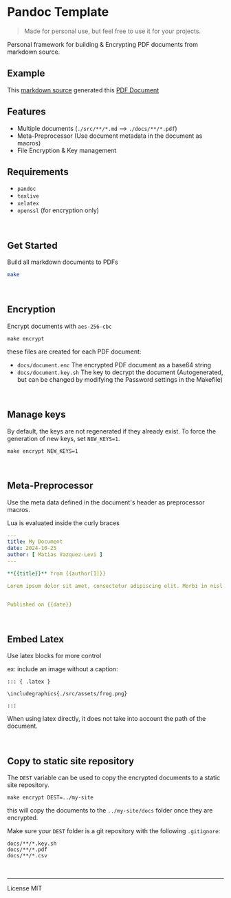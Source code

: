 # Pandoc Template

> Made for personal use, but feel free to use it for your projects.

Personal framework for building & Encrypting PDF documents from markdown source.

## Example

This [markdown source](./src/page.md) generated this [PDF Document](./docs/page.pdf)


## Features

* Multiple documents (`./src/**/*.md` --> `./docs/**/*.pdf`)
* Meta-Preprocessor (Use document metadata in the document as macros)
* File Encryption & Key management

## Requirements

* `pandoc`
* `texlive`
* `xelatex`
* `openssl` (for encryption only)


<br/>

## Get Started

Build all markdown documents to PDFs 

```sh
make
```

<br/>

## Encryption

Encrypt documents with `aes-256-cbc`

```
make encrypt
```

these files are created for each PDF document:

* `docs/document.enc` The encrypted PDF document as a base64 string
* `docs/document.key.sh` The key to decrypt the document (Autogenerated, but can be changed by modifying the Password settings in the Makefile)

<br/>

## Manage keys

By default, the keys are not regenerated if they already exist. To force the generation of new keys, set `NEW_KEYS=1`.

```
make encrypt NEW_KEYS=1
```

<br/>

## Meta-Preprocessor

Use the meta data defined in the document's header as preprocessor macros.

Lua is evaluated inside the curly braces

```yaml
---
title: My Document
date: 2024-10-25
author: [ Matias Vazquez-Levi ]
---

**{{title}}** from {{author[1]}}

Lorem ipsum dolor sit amet, consectetur adipiscing elit. Morbi in nisl aliquet, ornare eros congue, iaculis dui.


Published on {{date}}
```

<br/>

## Embed Latex

Use latex blocks for more control

ex: include an image without a caption:

```mdx
::: { .latex }

\includegraphics{./src/assets/frog.png}

:::
```

When using latex directly, it does not take into account the path of the document. 

<br/>

## Copy to static site repository

The `DEST` variable can be used to copy the encrypted documents to a static site repository.

```
make encrypt DEST=../my-site
```

this will copy the documents to the `../my-site/docs` folder once they are encrypted.

Make sure your `DEST` folder is a git repository with the following `.gitignore`:

```
docs/**/*.key.sh
docs/**/*.pdf
docs/**/*.csv
```

<br/>

---

License MIT
